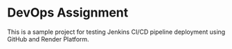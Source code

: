 # DevOps Assignment

This is a sample project for testing Jenkins CI/CD pipeline deployment using GitHub and Render Platform.
